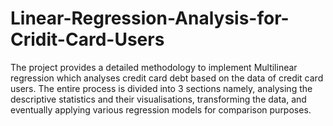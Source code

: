 # Linear-Regression-Analysis-for-Cridit-Card-Users
The project provides a detailed methodology to implement Multilinear regression which analyses credit card debt based on the data of credit card users. The entire process is divided into 3 sections namely, analysing the descriptive statistics and their visualisations, transforming the data, and eventually applying various regression models for comparison purposes.
